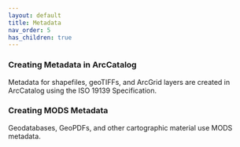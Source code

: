 ```yaml
---
layout: default
title: Metadata
nav_order: 5
has_children: true
---
```


### Creating Metadata in ArcCatalog

Metadata for shapefiles, geoTIFFs, and ArcGrid layers are created in ArcCatalog using the ISO 19139 Specification.

### Creating MODS Metadata

Geodatabases, GeoPDFs, and other cartographic material use MODS metadata.
